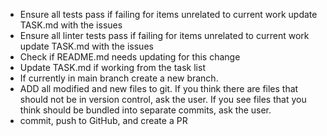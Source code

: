 - Ensure all tests pass if failing for items unrelated to current work update TASK.md with the issues
- Ensure all linter tests pass if  failing for items unrelated to current work update TASK.md with the issues
- Check if README.md needs updating for this change
- Update TASK.md if working from the task list
- If currently in main branch create a new branch.
- ADD all modified and new files to git.  If you think there are files that should not be in version control, ask the user.  If you see files that you think should be bundled into separate commits, ask the user.
- commit, push to GitHub, and create a PR
